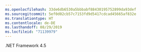 ```yaml
---
ms.openlocfilehash: 33de6db6530a5bbbabf88430195752899da93def
ms.sourcegitcommit: 5ef0d02cb57c7153fd9d5417cdcad45665af832e
ms.translationtype: HT
ms.contentlocale: de-DE
ms.lasthandoff: 08/29/2019
ms.locfileid: "71139979"
---
```

.NET Framework 4.5